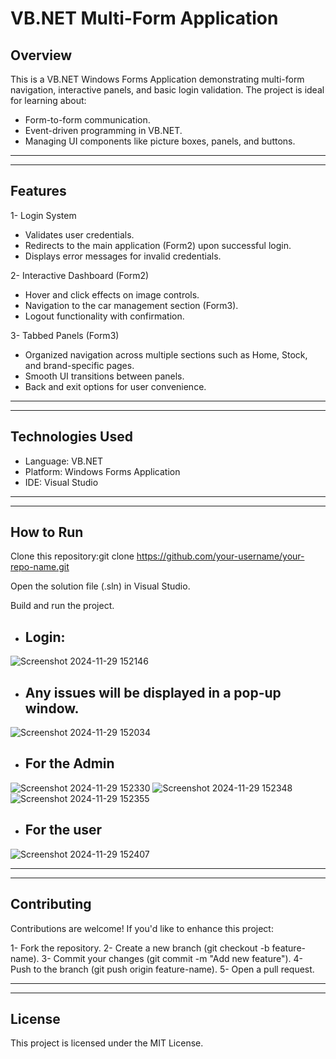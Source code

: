 # VB.NET Multi-Form Application

## Overview
This is a VB.NET Windows Forms Application demonstrating multi-form navigation, interactive panels, and basic login validation. The project is ideal for learning about:
- Form-to-form communication.
- Event-driven programming in VB.NET.
- Managing UI components like picture boxes, panels, and buttons.
  
---
---

## Features
1- Login System
 - Validates user credentials.
 - Redirects to the main application (Form2) upon successful login.
 - Displays error messages for invalid credentials.

2- Interactive Dashboard (Form2)
 - Hover and click effects on image controls.
 - Navigation to the car management section (Form3).
 - Logout functionality with confirmation.

3- Tabbed Panels (Form3)
 - Organized navigation across multiple sections such as Home, Stock, and brand-specific pages.
 - Smooth UI transitions between panels.
 - Back and exit options for user convenience.

---
---

## Technologies Used
- Language: VB.NET
- Platform: Windows Forms Application
- IDE: Visual Studio

---
---

## How to Run
Clone this repository:git clone https://github.com/your-username/your-repo-name.git

Open the solution file (.sln) in Visual Studio.

Build and run the project.

- ## Login:

![Screenshot 2024-11-29 152146](https://github.com/user-attachments/assets/a0ccc9c2-f9d5-4b3b-abf7-45fdca429a56)

- ## Any issues will be displayed in a pop-up window.

![Screenshot 2024-11-29 152034](https://github.com/user-attachments/assets/065ffe2e-337a-4866-b2ca-44693311dc84)

- ## For the Admin

![Screenshot 2024-11-29 152330](https://github.com/user-attachments/assets/fcf528f1-e328-4e2c-a8ce-e48278b6c6e5)
![Screenshot 2024-11-29 152348](https://github.com/user-attachments/assets/96e3529e-8d5b-43db-bb61-f11f02ccf78f)
![Screenshot 2024-11-29 152355](https://github.com/user-attachments/assets/02d16b6f-7ff7-44f8-8301-55e2809cd07b)

- ## For the user

![Screenshot 2024-11-29 152407](https://github.com/user-attachments/assets/66cff054-8545-4720-9995-4d55a3040313)

---
---

## Contributing
Contributions are welcome! If you'd like to enhance this project:

1- Fork the repository.
2- Create a new branch (git checkout -b feature-name).
3- Commit your changes (git commit -m "Add new feature").
4- Push to the branch (git push origin feature-name).
5- Open a pull request.

---
---

## License
This project is licensed under the MIT License.

